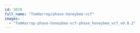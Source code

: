 ```yaml
---
id: 5020
full_name: "TomHarrop/phase-honeybee-vcf"
images: 
  - "TomHarrop-phase-honeybee-vcf-phase_honeybee_vcf_v0.0.2"
---
```

